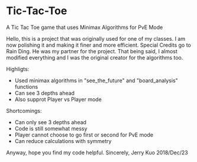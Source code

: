 # Tic-Tac-Toe
A Tic Tac Toe game that uses Minimax Algorithms for PvE Mode

Hello, this is a project that was originally used for one of my classes. I am now polishing it and making it finer and more efficient.
Special Credits go to Rain Ding. He was my partner for the project.
That being said, I almost modified everything and I was the original creator for the algorithms too.

Highligts:
- Used minimax algorithms in "see_the_future" and "board_analysis" functions
- Can see 3 depths ahead
- Also supprot Player vs Player mode

Shortcomings:
- Can only see 3 depths ahead
- Code is still somewhat messy
- Player cannot choose to go first or second for PvE mode
- Can reduce calculations with symmetry

Anyway, hope you find my code helpful.
Sincerely,
Jerry Kuo 2018/Dec/23

